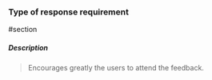 ### Type of response requirement
#section
##### Description
> Encourages greatly the users to attend the feedback.